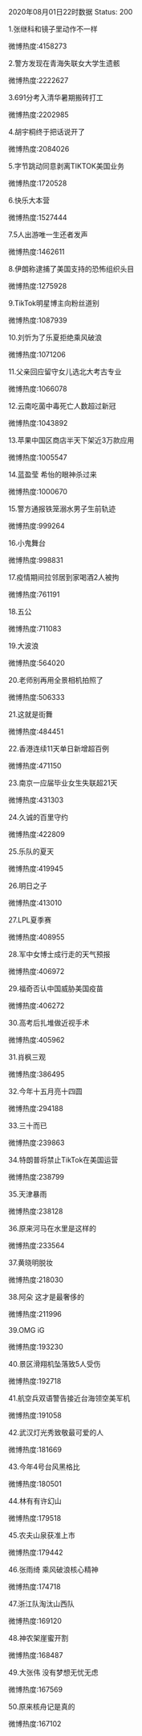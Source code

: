 2020年08月01日22时数据
Status: 200

1.张继科和镜子里动作不一样

微博热度:4158273

2.警方发现在青海失联女大学生遗骸

微博热度:2222627

3.691分考入清华暑期搬砖打工

微博热度:2202985

4.胡宇桐终于把话说开了

微博热度:2084026

5.字节跳动同意剥离TIKTOK美国业务

微博热度:1720528

6.快乐大本营

微博热度:1527444

7.5人出游唯一生还者发声

微博热度:1462611

8.伊朗称逮捕了美国支持的恐怖组织头目

微博热度:1275928

9.TikTok明星博主向粉丝道别

微博热度:1087939

10.刘忻为了乐夏拒绝乘风破浪

微博热度:1071206

11.父亲回应留守女儿选北大考古专业

微博热度:1066078

12.云南吃菌中毒死亡人数超过新冠

微博热度:1043892

13.苹果中国区商店半天下架近3万款应用

微博热度:1005547

14.蓝盈莹 希怡的眼神杀过来

微博热度:1000670

15.警方通报铁笼溺水男子生前轨迹

微博热度:999264

16.小鬼舞台

微博热度:998831

17.疫情期间拉邻居到家喝酒2人被拘

微博热度:761191

18.五公

微博热度:711083

19.大波浪

微博热度:564020

20.老师别再用全景相机拍照了

微博热度:506333

21.这就是街舞

微博热度:484451

22.香港连续11天单日新增超百例

微博热度:471150

23.南京一应届毕业女生失联超21天

微博热度:431303

24.久诚的百里守约

微博热度:422809

25.乐队的夏天

微博热度:419945

26.明日之子

微博热度:413010

27.LPL夏季赛

微博热度:408955

28.军中女博士成行走的天气预报

微博热度:406972

29.福奇否认中国威胁美国疫苗

微博热度:406272

30.高考后扎堆做近视手术

微博热度:405962

31.肖枫三观

微博热度:386495

32.今年十五月亮十四圆

微博热度:294188

33.三十而已

微博热度:239863

34.特朗普将禁止TikTok在美国运营

微博热度:238799

35.天津暴雨

微博热度:238128

36.原来河马在水里是这样的

微博热度:233564

37.黄晓明脱妆

微博热度:218030

38.阿朵 这才是最奢侈的

微博热度:211996

39.OMG iG

微博热度:193230

40.景区滑翔机坠落致5人受伤

微博热度:192718

41.航空兵双语警告接近台海领空美军机

微博热度:191058

42.武汉灯光秀致敬最可爱的人

微博热度:181669

43.今年4号台风黑格比

微博热度:180501

44.林有有许幻山

微博热度:179518

45.农夫山泉获准上市

微博热度:179442

46.张雨绮 乘风破浪核心精神

微博热度:174718

47.浙江队淘汰山西队

微博热度:169120

48.神农架崖蜜开割

微博热度:168487

49.大张伟 没有梦想无忧无虑

微博热度:167569

50.原来核舟记是真的

微博热度:167102

